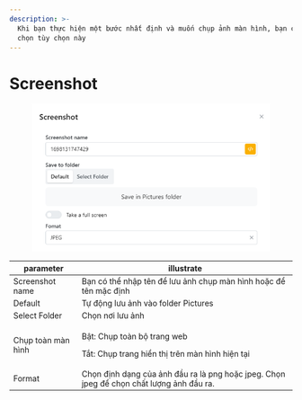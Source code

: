 ```yaml
---
description: >-
  Khi bạn thực hiện một bước nhất định và muốn chụp ảnh màn hình, bạn có thể
  chọn tùy chọn này
---
```


# Screenshot

<figure><img src="../../.gitbook/assets/Screenshot.png" alt=""><figcaption></figcaption></figure>



| parameter          | illustrate                                                                               |
| ------------------ | ---------------------------------------------------------------------------------------- |
| Screenshot name    | Bạn có thể nhập tên để lưu ảnh chụp màn hình hoặc để tên mặc định                        |
| Default            | Tự động lưu ảnh vào folder Pictures                                                      |
| Select Folder      | Chọn nơi lưu ảnh                                                                         |
| Chụp toàn màn hình | <p>Bật: Chụp toàn bộ trang web</p><p>Tắt: Chụp trang hiển thị trên màn hình hiện tại</p> |
| Format             | Chọn định dạng của ảnh đầu ra là png hoặc jpeg. Chọn jpeg để chọn chất lượng ảnh đầu ra. |
